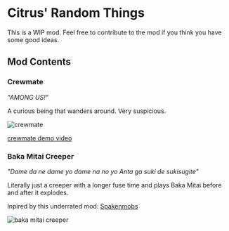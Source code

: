 # Citrus' Random Things
This is a WIP mod. Feel free to contribute to the mod if you think you have some good ideas.

## Mod Contents

### Crewmate
*"AMONG US!"*

A curious being that wanders around. Very suspicious.

![crewmate](https://i.imgur.com/vZiX2fr.png)

[crewmate demo video](https://www.youtube.com/watch?v=3f8-DhLNbwI)


### Baka Mitai Creeper
*"Dame da ne dame yo dame na no yo
Anta ga suki de sukisugite"*

Literally just a creeper with a longer fuse time and plays Baka Mitai before and after it explodes.

Inpired by this underrated mod: [Spakenmobs](https://www.curseforge.com/minecraft/mc-mods/spackenmobs)

![baka mitai creeper](https://i.imgur.com/RBzaZSb.png)


